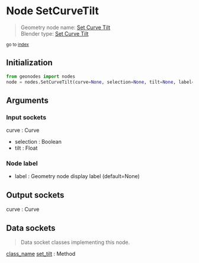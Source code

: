 
# Node SetCurveTilt

> Geometry node name: [Set Curve Tilt](https://docs.blender.org/manual/en/latest/modeling/geometry_nodes/material/set_curve_tilt.html)<br>
  Blender type: [Set Curve Tilt](https://docs.blender.org/api/current/bpy.types.GeometryNodeSetCurveTilt.html)
  
<sub>go to [index](/docs/index.md)</sub>

## Initialization

```python
from geonodes import nodes
node = nodes.SetCurveTilt(curve=None, selection=None, tilt=None, label=None)
```



## Arguments


### Input sockets

curve : Curve
- selection : Boolean
- tilt : Float

### Node label

- label : Geometry node display label (default=None)

## Output sockets

curve : Curve

## Data sockets

> Data socket classes implementing this node.
  
[class_name](docs/sockets/Curve.md) [set_tilt](docs/sockets/Curve.md#set_tilt) : Method

